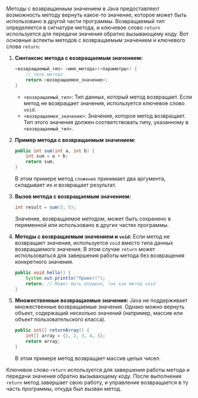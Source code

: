 Методы с возвращаемым значением в Java предоставляют возможность методу вернуть какое-то значение, которое может быть использовано в другой части программы. Возвращаемый тип определяется в сигнатуре метода, и ключевое слово `return` используется для передачи значения обратно вызывающему коду. Вот основные аспекты методов с возвращаемым значением и ключевого слова `return`:

1. **Синтаксис метода с возвращаемым значением:**
   ```java
   <возвращаемый_тип> <имя_метода>(<параметры>) {
       // тело метода
       return <возвращаемое_значение>;
   }
   ```

   - `<возвращаемый_тип>`: Тип данных, который метод возвращает. Если метод не возвращает значения, используется ключевое слово `void`.
   - `<возвращаемое_значение>`: Значение, которое метод возвращает. Тип этого значения должен соответствовать типу, указанному в `<возвращаемый_тип>`.

2. **Пример метода с возвращаемым значением:**
   ```java
   public int sum(int a, int b) {
       int sum = a + b;
       return sum;
   }
   ```

   В этом примере метод `сложение` принимает два аргумента, складывает их и возвращает результат.

3. **Вызов метода с возвращаемым значением:**
   ```java
   int result = sum(3, 5);
   ```

   Значение, возвращаемое методом, может быть сохранено в переменной или использовано в других частях программы.

4. **Методы с возвращаемым значением и `void`:**
   Если метод не возвращает значения, используется `void` вместо типа данных возвращаемого значения. В этом случае `return` может использоваться для завершения работы метода без возвращения конкретного значения.

   ```java
   public void hello() {
       System.out.println("Привет!");
       return; // Может быть опущено, так как метод void
   }
   ```

5. **Множественные возвращаемые значения:**
   Java не поддерживает множественные возвращаемые значения. Однако можно вернуть объект, содержащий несколько значений (например, массив или объект пользовательского класса).

   ```java
   public int[] returnArray() {
       int[] array = {1, 2, 3, 4, 5};
       return array;
   }
   ```

   В этом примере метод возвращает массив целых чисел.

Ключевое слово `return` используется для завершения работы метода и передачи значения обратно вызывающему коду. После выполнения `return` метод завершает свою работу, и управление возвращается в ту часть программы, откуда был вызван метод.